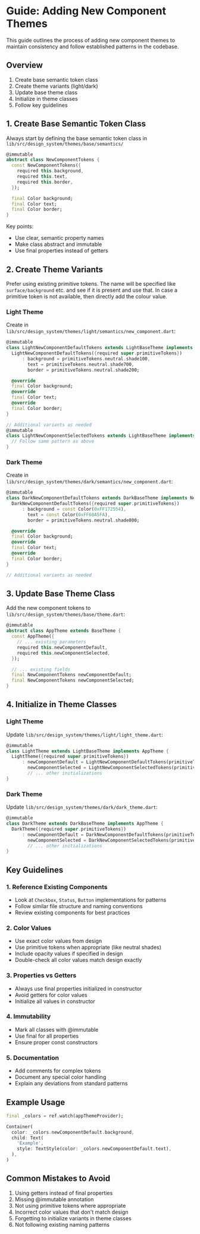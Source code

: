 # Guide: Adding New Component Themes

This guide outlines the process of adding new component themes to maintain consistency and follow established patterns in the codebase.

## Overview

1. Create base semantic token class
2. Create theme variants (light/dark)
3. Update base theme class
4. Initialize in theme classes
5. Follow key guidelines

## 1. Create Base Semantic Token Class

Always start by defining the base semantic token class in `lib/src/design_system/themes/base/semantics/`

```dart
@immutable
abstract class NewComponentTokens {
  const NewComponentTokens({
    required this.background,
    required this.text,
    required this.border,
  });

  final Color background;
  final Color text;
  final Color border;
}
```

Key points:

- Use clear, semantic property names
- Make class abstract and immutable
- Use final properties instead of getters

## 2. Create Theme Variants

Prefer using existing primitive tokens. The name will be specified like `surface/background` etc. and see if it is present and use that.
In case a primitive token is not available, then directly add the colour value.

### Light Theme

Create in `lib/src/design_system/themes/light/semantics/new_component.dart`:

```dart
@immutable
class LightNewComponentDefaultTokens extends LightBaseTheme implements NewComponentTokens {
  LightNewComponentDefaultTokens({required super.primitiveTokens})
      : background = primitiveTokens.neutral.shade100,
        text = primitiveTokens.neutral.shade700,
        border = primitiveTokens.neutral.shade200;

  @override
  final Color background;
  @override
  final Color text;
  @override
  final Color border;
}

// Additional variants as needed
@immutable
class LightNewComponentSelectedTokens extends LightBaseTheme implements NewComponentTokens {
  // Follow same pattern as above
}
```

### Dark Theme

Create in `lib/src/design_system/themes/dark/semantics/new_component.dart`:

```dart
@immutable
class DarkNewComponentDefaultTokens extends DarkBaseTheme implements NewComponentTokens {
  DarkNewComponentDefaultTokens({required super.primitiveTokens})
      : background = const Color(0xFF172554),
        text = const Color(0xFF60A5FA),
        border = primitiveTokens.neutral.shade800;

  @override
  final Color background;
  @override
  final Color text;
  @override
  final Color border;
}

// Additional variants as needed
```

## 3. Update Base Theme Class

Add the new component tokens to `lib/src/design_system/themes/base/theme.dart`:

```dart
@immutable
abstract class AppTheme extends BaseTheme {
  const AppTheme({
    // ... existing parameters
    required this.newComponentDefault,
    required this.newComponentSelected,
  });

  // ... existing fields
  final NewComponentTokens newComponentDefault;
  final NewComponentTokens newComponentSelected;
}
```

## 4. Initialize in Theme Classes

### Light Theme

Update `lib/src/design_system/themes/light/light_theme.dart`:

```dart
@immutable
class LightTheme extends LightBaseTheme implements AppTheme {
  LightTheme({required super.primitiveTokens})
      : newComponentDefault = LightNewComponentDefaultTokens(primitiveTokens: primitiveTokens),
        newComponentSelected = LightNewComponentSelectedTokens(primitiveTokens: primitiveTokens),
        // ... other initializations
}
```

### Dark Theme

Update `lib/src/design_system/themes/dark/dark_theme.dart`:

```dart
@immutable
class DarkTheme extends DarkBaseTheme implements AppTheme {
  DarkTheme({required super.primitiveTokens})
      : newComponentDefault = DarkNewComponentDefaultTokens(primitiveTokens: primitiveTokens),
        newComponentSelected = DarkNewComponentSelectedTokens(primitiveTokens: primitiveTokens),
        // ... other initializations
}
```

## Key Guidelines

### 1. Reference Existing Components

- Look at `Checkbox`, `Status`, `Button` implementations for patterns
- Follow similar file structure and naming conventions
- Review existing components for best practices

### 2. Color Values

- Use exact color values from design
- Use primitive tokens when appropriate (like neutral shades)
- Include opacity values if specified in design
- Double-check all color values match design exactly

### 3. Properties vs Getters

- Always use final properties initialized in constructor
- Avoid getters for color values
- Initialize all values in constructor

### 4. Immutability

- Mark all classes with @immutable
- Use final for all properties
- Ensure proper const constructors

### 5. Documentation

- Add comments for complex tokens
- Document any special color handling
- Explain any deviations from standard patterns

## Example Usage

```dart
final _colors = ref.watch(appThemeProvider);

Container(
  color: _colors.newComponentDefault.background,
  child: Text(
    'Example',
    style: TextStyle(color: _colors.newComponentDefault.text),
  ),
)
```

## Common Mistakes to Avoid

1. Using getters instead of final properties
2. Missing @immutable annotation
3. Not using primitive tokens where appropriate
4. Incorrect color values that don't match design
5. Forgetting to initialize variants in theme classes
6. Not following existing naming patterns
